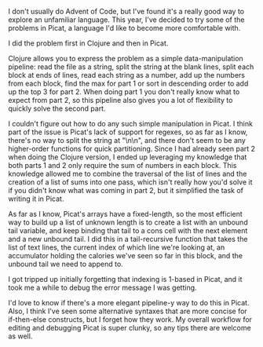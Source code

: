 I don't usually do Advent of Code, but I've found it's a really good way to explore an unfamiliar language. This year, I've decided to try some of the problems in Picat, a language I'd like to become more comfortable with.

I did the problem first in Clojure and then in Picat.

Clojure allows you to express the problem as a simple data-manipulation pipeline: read the file as a string, split the string at the blank lines, split each block at ends of lines, read each string as a number, add up the numbers from each block, find the max for part 1 or sort in descending order to add up the top 3 for part 2. When doing part 1 you don't really know what to expect from part 2, so this pipeline also gives you a lot of flexibility to quickly solve the second part.

I couldn't figure out how to do any such simple manipulation in Picat. I think part of the issue is Picat's lack of support for regexes, so as far as I know, there's no way to split the string at "\n\n", and there don't seem to be any higher-order functions for quick partitioning. Since I had already seen part 2 when doing the Clojure version, I ended up leveraging my knowledge that both parts 1 and 2 only require the sum of numbers in each block. This knowledge allowed me to combine the traversal of the list of lines and the creation of a list of sums into one pass, which isn't really how you'd solve it if you didn't know what was coming in part 2, but it simplified the task of writing it in Picat.

As far as I know, Picat's arrays have a fixed-length, so the most efficient way to build up a list of unknown length is to create a list with an unbound tail variable, and keep binding that tail to a cons cell with the next element and a new unbound tail. I did this in a tail-recursive function that takes the list of text lines, the current index of which line we're looking at, an accumulator holding the calories we've seen so far in this block, and the unbound tail we need to append to.

I got tripped up initially forgetting that indexing is 1-based in Picat, and it took me a while to debug the error message I was getting.

I'd love to know if there's a more elegant pipeline-y way to do this in Picat. Also, I think I've seen some alternative syntaxes that are more concise for if-then-else constructs, but I forget how they work. My overall workflow for editing and debugging Picat is super clunky, so any tips there are welcome as well.
